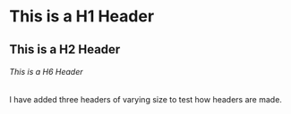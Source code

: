# This is a H1 Header
## This is a H2 Header
###### This is a H6 Header

I have added three headers of varying size to test how headers are made.
